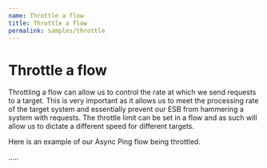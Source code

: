 ```yaml
---
name: Throttle a flow
title: Throttle a flow
permalink: samples/throttle
---
```


# Throttle a flow

Throttling a flow can allow us to control the rate at which we send requests to a target. 
This is very important as it allows us to meet the processing rate of the target system and essentially prevent our ESB from hammering a system with requests. 
The throttle limit can be set in a flow and as such will allow us to dictate a different speed for different targets.

Here is an example of our Async Ping flow being throttled. 

.....